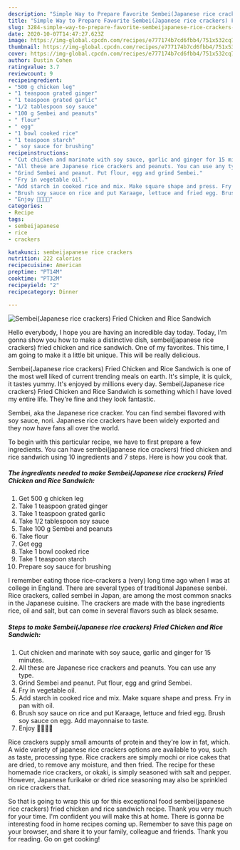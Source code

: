 ```yaml
---
description: "Simple Way to Prepare Favorite Sembei(Japanese rice crackers) Fried Chicken and Rice Sandwich"
title: "Simple Way to Prepare Favorite Sembei(Japanese rice crackers) Fried Chicken and Rice Sandwich"
slug: 3284-simple-way-to-prepare-favorite-sembeijapanese-rice-crackers-fried-chicken-and-rice-sandwich
date: 2020-10-07T14:47:27.623Z
image: https://img-global.cpcdn.com/recipes/e777174b7cd6fbb4/751x532cq70/sembeijapanese-rice-crackers-fried-chicken-and-rice-sandwich-recipe-main-photo.jpg
thumbnail: https://img-global.cpcdn.com/recipes/e777174b7cd6fbb4/751x532cq70/sembeijapanese-rice-crackers-fried-chicken-and-rice-sandwich-recipe-main-photo.jpg
cover: https://img-global.cpcdn.com/recipes/e777174b7cd6fbb4/751x532cq70/sembeijapanese-rice-crackers-fried-chicken-and-rice-sandwich-recipe-main-photo.jpg
author: Dustin Cohen
ratingvalue: 3.7
reviewcount: 9
recipeingredient:
- "500 g chicken leg"
- "1 teaspoon grated ginger"
- "1 teaspoon grated garlic"
- "1/2 tablespoon soy sauce"
- "100 g Sembei and peanuts"
- " flour"
- " egg"
- "1 bowl cooked rice"
- "1 teaspoon starch"
- " soy sauce for brushing"
recipeinstructions:
- "Cut chicken and marinate with soy sauce, garlic and ginger for 15 minutes."
- "All these are Japanese rice crackers and peanuts. You can use any type."
- "Grind Sembei and peanut. Put flour, egg and grind Sembei."
- "Fry in vegetable oil."
- "Add starch in cooked rice and mix. Make square shape and press. Fry in pan with oil."
- "Brush soy sauce on rice and put Karaage, lettuce and fried egg. Brush soy sauce on egg. Add mayonnaise to taste."
- "Enjoy 🥰🇯🇵😊"
categories:
- Recipe
tags:
- sembeijapanese
- rice
- crackers

katakunci: sembeijapanese rice crackers 
nutrition: 222 calories
recipecuisine: American
preptime: "PT14M"
cooktime: "PT32M"
recipeyield: "2"
recipecategory: Dinner

---
```



![Sembei(Japanese rice crackers) Fried Chicken and Rice Sandwich](https://img-global.cpcdn.com/recipes/e777174b7cd6fbb4/751x532cq70/sembeijapanese-rice-crackers-fried-chicken-and-rice-sandwich-recipe-main-photo.jpg)

Hello everybody, I hope you are having an incredible day today. Today, I'm gonna show you how to make a distinctive dish, sembei(japanese rice crackers) fried chicken and rice sandwich. One of my favorites. This time, I am going to make it a little bit unique. This will be really delicious.

Sembei(Japanese rice crackers) Fried Chicken and Rice Sandwich is one of the most well liked of current trending meals on earth. It's simple, it is quick, it tastes yummy. It's enjoyed by millions every day. Sembei(Japanese rice crackers) Fried Chicken and Rice Sandwich is something which I have loved my entire life. They're fine and they look fantastic.

Sembei, aka the Japanese rice cracker. You can find sembei flavored with soy sauce, nori. Japanese rice crackers have been widely exported and they now have fans all over the world.


To begin with this particular recipe, we have to first prepare a few ingredients. You can have sembei(japanese rice crackers) fried chicken and rice sandwich using 10 ingredients and 7 steps. Here is how you cook that.

<!--inarticleads1-->

##### The ingredients needed to make Sembei(Japanese rice crackers) Fried Chicken and Rice Sandwich:

1. Get 500 g chicken leg
1. Take 1 teaspoon grated ginger
1. Take 1 teaspoon grated garlic
1. Take 1/2 tablespoon soy sauce
1. Take 100 g Sembei and peanuts
1. Take  flour
1. Get  egg
1. Take 1 bowl cooked rice
1. Take 1 teaspoon starch
1. Prepare  soy sauce for brushing


I remember eating those rice-crackers a (very) long time ago when I was at college in England. There are several types of traditional Japanese senbei. Rice crackers, called sembei in Japan, are among the most common snacks in the Japanese cuisine. The crackers are made with the base ingredients rice, oil and salt, but can come in several flavors such as black sesame. 

<!--inarticleads2-->

##### Steps to make Sembei(Japanese rice crackers) Fried Chicken and Rice Sandwich:

1. Cut chicken and marinate with soy sauce, garlic and ginger for 15 minutes.
1. All these are Japanese rice crackers and peanuts. You can use any type.
1. Grind Sembei and peanut. Put flour, egg and grind Sembei.
1. Fry in vegetable oil.
1. Add starch in cooked rice and mix. Make square shape and press. Fry in pan with oil.
1. Brush soy sauce on rice and put Karaage, lettuce and fried egg. Brush soy sauce on egg. Add mayonnaise to taste.
1. Enjoy 🥰🇯🇵😊


Rice crackers supply small amounts of protein and they&#39;re low in fat, which. A wide variety of japanese rice crackers options are available to you, such as taste, processing type. Rice crackers are simply mochi or rice cakes that are dried, to remove any moisture, and then fried. The recipe for these homemade rice crackers, or okaki, is simply seasoned with salt and pepper. However, Japanese furikake or dried rice seasoning may also be sprinkled on rice crackers that. 

So that is going to wrap this up for this exceptional food sembei(japanese rice crackers) fried chicken and rice sandwich recipe. Thank you very much for your time. I'm confident you will make this at home. There is gonna be interesting food in home recipes coming up. Remember to save this page on your browser, and share it to your family, colleague and friends. Thank you for reading. Go on get cooking!
